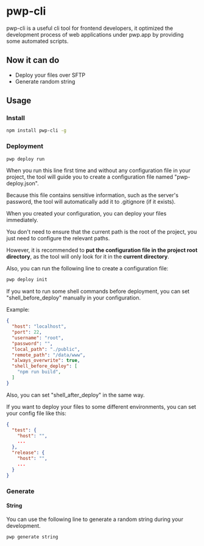 # pwp-cli

pwp-cli is a useful cli tool for frontend developers, it optimized the development process of web applications under pwp.app by providing some automated scripts.

## Now it can do

- Deploy your files over SFTP
- Generate random string

## Usage

### Install

```bash
npm install pwp-cli -g
```

### Deployment

```bash
pwp deploy run
```

When you run this line first time and without any configuration file in your project, the tool will guide you to create a configuration file named "pwp-deploy.json".

Because this file contains sensitive information, such as the server's password, the tool will automatically add it to .gitignore (if it exists).

When you created your configuration, you can deploy your files immediately.

You don't need to ensure that the current path is the root of the project, you just need to configure the relevant paths.

However, it is recommended to **put the configuration file in the project root directory**, as the tool will only look for it in the **current directory**.

Also, you can run the following line to create a configuration file:

```bash
pwp deploy init
```

If you want to run some shell commands before deployment, you can set "shell_before_deploy" manually in your configuration.

Example:

```json
{
  "host": "localhost",
  "port": 22,
  "username": "root",
  "password": "",
  "local_path": "./public",
  "remote_path": "/data/www",
  "always_overwrite": true,
  "shell_before_deploy": [
    "npm run build",
  ]
}
```

Also, you can set "shell_after_deploy" in the same way.

If you want to deploy your files to some different environments, you can set your config file like this:

```json
{
  "test": {
    "host": "",
    ...
  },
  "release": {
    "host": "",
    ...
  }
}
```

### Generate

#### String

You can use the following line to generate a random string during your development.

```
pwp generate string
```
